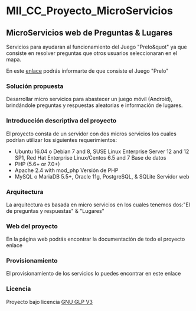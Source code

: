 # MII_CC_Proyecto_MicroServicios

## MicroServicios web de Preguntas & Lugares

Servicios para ayudaran al funcionamiento del Juego "Prelo&quot" ya que consiste en resolver preguntas que otros usuarios seleccionaran en el mapa.

En este [enlace](https://tonyesp.github.io/MII\_CC\_Proyecto/) podrás informarte de que consiste el Juego "Prelo"

### **Solución propuesta**

Desarrollar micro servicios para abastecer un juego móvil (Android), brindándole preguntas y respuestas aleatorias e información de lugares.

### **Introducción descriptiva del proyecto**

El proyecto consta de un servidor con dos micros servicios los cuales podrían utilizar los siguientes requerimientos:

- Ubuntu 16.04 o Debian 7 and 8, SUSE Linux Enterprise Server 12 and 12 SP1, Red Hat Enterprise Linux/Centos 6.5 and 7 Base de datos
- PHP (5.6+ or 7.0+)
- Apache 2.4 with mod\_php Versión de PHP
- MySQL o MariaDB 5.5+, Oracle 11g, PostgreSQL, &amp; SQLite Servidor web


### Arquitectura

La arquitectura es basada en micro servicios en los cuales tenemos dos:"El de preguntas y respuestas" & "Lugares"

### Web del proyecto

En la página web podrás encontrar la documentación de todo el proyecto enlace


### Provisionamiento

El provisionamiento de los servicios lo puedes encontrar en este enlace


### Licencia

Proyecto bajo licencia [GNU GLP V3](https://github.com/javierfrereq/MII_CC_Proyecto_MicroServicios/blob/master/LICENSE)

